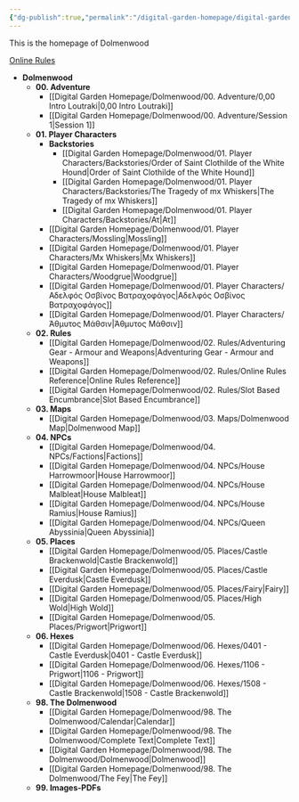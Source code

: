 ```yaml
---
{"dg-publish":true,"permalink":"/digital-garden-homepage/digital-garden-homepage/","tags":["gardenEntry"]}
---
```


This is the homepage of Dolmenwood

[Online Rules](https://www.dolmenwood.necroticgnome.com/rules/doku.php?id=start) 


- **Dolmenwood**
	- **00. Adventure**
		- [[Digital Garden Homepage/Dolmenwood/00. Adventure/0,00 Intro Loutraki\|0,00 Intro Loutraki]]
		- [[Digital Garden Homepage/Dolmenwood/00. Adventure/Session 1\|Session 1]]
	- **01. Player Characters**
		- **Backstories**
			- [[Digital Garden Homepage/Dolmenwood/01. Player Characters/Backstories/Order of Saint Clothilde of the White Hound\|Order of Saint Clothilde of the White Hound]]
			- [[Digital Garden Homepage/Dolmenwood/01. Player Characters/Backstories/The Tragedy of mx Whiskers\|The Tragedy of mx Whiskers]]
			- [[Digital Garden Homepage/Dolmenwood/01. Player Characters/Backstories/Ατ\|Ατ]]
		- [[Digital Garden Homepage/Dolmenwood/01. Player Characters/Mossling\|Mossling]]
		- [[Digital Garden Homepage/Dolmenwood/01. Player Characters/Mx Whiskers\|Mx Whiskers]]
		- [[Digital Garden Homepage/Dolmenwood/01. Player Characters/Woodgrue\|Woodgrue]]
		- [[Digital Garden Homepage/Dolmenwood/01. Player Characters/Αδελφός Οσβίνος Βατραχοφάγος\|Αδελφός Οσβίνος Βατραχοφάγος]]
		- [[Digital Garden Homepage/Dolmenwood/01. Player Characters/Άθμυτος Μάθσιν\|Άθμυτος Μάθσιν]]
	- **02. Rules**
		- [[Digital Garden Homepage/Dolmenwood/02. Rules/Adventuring Gear - Armour and Weapons\|Adventuring Gear - Armour and Weapons]]
		- [[Digital Garden Homepage/Dolmenwood/02. Rules/Online Rules Reference\|Online Rules Reference]]
		- [[Digital Garden Homepage/Dolmenwood/02. Rules/Slot Based Encumbrance\|Slot Based Encumbrance]]
	- **03. Maps**
		- [[Digital Garden Homepage/Dolmenwood/03. Maps/Dolmenwood Map\|Dolmenwood Map]]
	- **04. NPCs**
		- [[Digital Garden Homepage/Dolmenwood/04. NPCs/Factions\|Factions]]
		- [[Digital Garden Homepage/Dolmenwood/04. NPCs/House Harrowmoor\|House Harrowmoor]]
		- [[Digital Garden Homepage/Dolmenwood/04. NPCs/House Malbleat\|House Malbleat]]
		- [[Digital Garden Homepage/Dolmenwood/04. NPCs/House Ramius\|House Ramius]]
		- [[Digital Garden Homepage/Dolmenwood/04. NPCs/Queen Abyssinia\|Queen Abyssinia]]
	- **05. Places**
		- [[Digital Garden Homepage/Dolmenwood/05. Places/Castle Brackenwold\|Castle Brackenwold]]
		- [[Digital Garden Homepage/Dolmenwood/05. Places/Castle Everdusk\|Castle Everdusk]]
		- [[Digital Garden Homepage/Dolmenwood/05. Places/Fairy\|Fairy]]
		- [[Digital Garden Homepage/Dolmenwood/05. Places/High Wold\|High Wold]]
		- [[Digital Garden Homepage/Dolmenwood/05. Places/Prigwort\|Prigwort]]
	- **06. Hexes**
		- [[Digital Garden Homepage/Dolmenwood/06. Hexes/0401 - Castle Everdusk\|0401 - Castle Everdusk]]
		- [[Digital Garden Homepage/Dolmenwood/06. Hexes/1106 - Prigwort\|1106 - Prigwort]]
		- [[Digital Garden Homepage/Dolmenwood/06. Hexes/1508 - Castle Brackenwold\|1508 - Castle Brackenwold]]
	- **98. The Dolmenwood**
		- [[Digital Garden Homepage/Dolmenwood/98. The Dolmenwood/Calendar\|Calendar]]
		- [[Digital Garden Homepage/Dolmenwood/98. The Dolmenwood/Complete Text\|Complete Text]]
		- [[Digital Garden Homepage/Dolmenwood/98. The Dolmenwood/Dolmenwood\|Dolmenwood]]
		- [[Digital Garden Homepage/Dolmenwood/98. The Dolmenwood/The Fey\|The Fey]]
	- **99. Images-PDFs**






